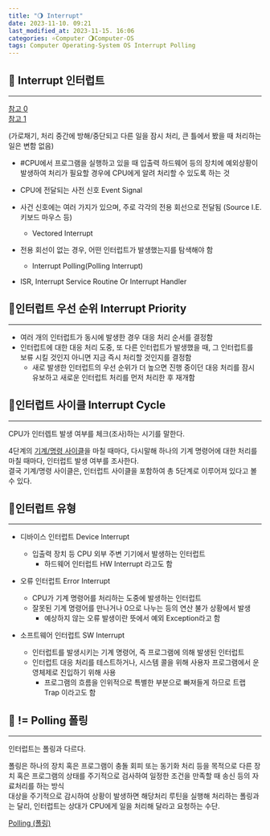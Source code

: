 ```yaml
---
title: "🌖 Interrupt"
date: 2023-11-10. 09:21
last_modified_at: 2023-11-15. 16:06
categories: ⭐Computer 🌖Computer-OS
tags: Computer Operating-System OS Interrupt Polling
---
```


## 💫 Interrupt 인터럽트

---

[참고 0](https://ko.wikipedia.org/wiki/%EC%9D%B8%ED%84%B0%EB%9F%BD%ED%8A%B8_%ED%95%B8%EB%93%A4%EB%9F%AC)  
[참고 1](https://ko.wikipedia.org/wiki/%EB%AA%85%EB%A0%B9_%EB%A0%88%EC%A7%80%EC%8A%A4%ED%84%B0)  

(가로채기, 처리 중간에 방해/중단되고 다른 일을 잠시 처리, 큰 틀에서 봤을 때 처리하는 일은 변함 없음)  

- #CPU에서 프로그램을 실행하고 있을 때 입출력 하드웨어 등의 장치에 예외상황이 발생하여 처리가 필요할 경우에 CPU에게 알려 처리할 수 있도록 하는 것
- CPU에 전달되는 사전 신호 Event Signal
- 사건 신호에는 여러 가지가 있으며, 주로 각각의 전용 회선으로 전달됨 (Source I.E. 키보드 마우스 등)
  - Vectored Interrupt
- 전용 회선이 없는 경우, 어떤 인터럽트가 발생했는지를 탐색해야 함
  - Interrupt Polling(Polling Interrupt)

- ISR, Interrupt Service Routine Or Interrupt Handler

## 💫인터럽트 우선 순위 Interrupt Priority

---

- 여러 개의 인터럽트가 동시에 발생한 경우 대응 처리 순서를 결정함
- 인터럽트에 대한 대응 처리 도중, 또 다른 인터럽트가 발생했을 때, 그 인터럽트를 보류 시킬 것인지 아니면 지금 즉시 처리할 것인지를 결정함
  - 새로 발생한 인터럽트의 우선 순위가 더 높으면 진행 중이던 대응 처리를 잠시 유보하고 새로운 인터럽트 처리를 먼저 처리한 후 재개함

## 💫인터럽트 사이클 Interrupt Cycle

---

CPU가 인터렙트 발생 여부를 체크(조사)하는 시기를 말한다.  

4단계의 [기계/명령 사이클](https://mascari4615.github.io/posts/Machine-Instruction-Cycle/)을 마칠 때마다, 다시말해 하나의 기계 명령어에 대한 처리를 마칠 때마다, 인터럽트 발생 여부를 조사한다.  
결국 기계/명령 사이클은, 인터럽트 사이클을 포함하여 총 5단계로 이루어져 있다고 볼 수 있다.  

## 💫인터럽트 유형

---

- 디바이스 인터럽트 Device Interrupt
  - 입출력 장치 등 CPU 외부 주변 기기에서 발생하는 인터럽트
    - 하드웨어 인터럽트 HW Interrupt 라고도 함

- 오류 인터럽트 Error Interrupt
  - CPU가 기계 명령어를 처리하는 도중에 발생하는 인터럽트
  - 잘못된 기계 명령어를 만나거나 0으로 나누는 등의 연산 불가 상황에서 발생
    - 예상하지 않는 오류 발생이란 뜻에서 예외 Exception라고 함

- 소프트웨어 인터럽트 SW Interrupt
  - 인터럽트를 발생시키는 기계 명령어, 즉 프로그램에 의해 발생된 인터럽트
  - 인터럽트 대응 처리를 테스트하거나, 시스템 콜을 위해 사용자 프로그램에서 운영체제로 진입하기 위해 사용
    - 프로그램의 흐름을 인위적으로 특별한 부분으로 빠져들게 하므로 트랩 Trap 이라고도 함

## 💫 != Polling 폴링

---

인터럽트는 폴링과 다르다.  

폴링은 하나의 장치 혹은 프로그램이 충돌 회피 또는 동기화 처리 등을 목적으로 다른 장치 혹은 프로그램의 상태를 주기적으로 검사하여 일정한 조건을 만족할 때 송신 등의 자료처리를 하는 방식  
대상을 주기적으로 감시하여 상황이 발생하면 해당처리 루틴을 실행해 처리하는 폴링과는 달리, 인터럽트는 상대가 CPU에게 일을 처리해 달라고 요청하는 수단.  

[Polling (폴링)](https://ko.wikipedia.org/wiki/%ED%8F%B4%EB%A7%81_(%EC%BB%B4%ED%93%A8%ED%84%B0_%EA%B3%BC%ED%95%99))
